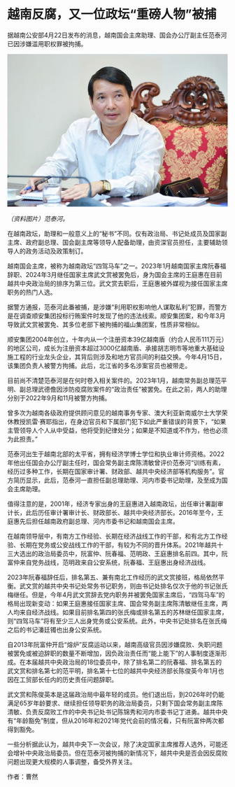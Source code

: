 # 越南反腐，又一位政坛“重磅人物”被捕

据越南公安部4月22日发布的消息，越南国会主席助理、国会办公厅副主任范泰河已因涉嫌滥用职权罪被拘捕。

![db98dd47f74fd2a667f73b1656d5e0f5.jpg](https://raw.githubusercontent.com/qqhsx/qqnews_image/main/2024/04/23/越南反腐，又一位政坛“重磅人物”被捕/db98dd47f74fd2a667f73b1656d5e0f5.jpg)

_（资料图片）范泰河。_

在越南政坛，助理和一般意义上的“秘书”不同。仅有政治局、书记处成员及国家副主席、政府副总理、国会副主席等领导人配备助理，由资深官员担任，主要辅助领导人的政务活动及政策制订。

越南国会主席，被称为越南政坛“四驾马车”之一。2023年1月越南国家主席阮春福辞职、2024年3月继任国家主席武文赏被罢免后，身为国会主席的王庭惠在目前越共中央政治局的排序为第三位。武文赏去职后，王庭惠被外媒视为接任国家主席职务的热门人选。

据警方通报，范泰河此番被捕，是涉嫌“利用职权影响他人谋取私利”犯罪，而警方是在调查顺安集团投标行贿案件时发现了他的违法线索。顺安集团案，和今年3月导致武文赏被罢免、其多位老部下被拘捕的福山集团案，性质非常相似。

顺安集团2004年创立，十年内从一个注册资本39亿越南盾（约合人民币111万元）的地区公司，成长为注册资本超过3000亿越南盾、承接胡志明市等地重大基础设施工程的行业龙头企业，其背后则涉及和地方官员间的利益交换。今年4月15日，该集团负责人被警方拘捕。此后，北江省的多名涉案官员也被带走。

目前尚不清楚范泰河是在何时卷入相关案件的。2023年1月，越南常务副总理范平明、副总理武德儋因涉防疫腐败案件的“政治责任”被罢免。在此之前，两人的助理分别于2022年9月和11月被警方拘捕。

曾多次为越南各级政府提供顾问意见的越南事务专家、澳大利亚新南威尔士大学荣休教授凯雷·赛耶指出，在身边官员和下属部门犯下如此严重错误的背景下，“如果主管领导人个人从中受益，他将受到纪律处分；如果是不知道或不作为，他也必须为此担责。”

范泰河出生于越南北部的太平省，拥有经济学博士学位和执业审计师资格。2022年他出任国会办公厅副主任时，国会常务副主席陈清敏曾评价范泰河“训练有素，经历过多种工作，长期在国家审计署、财政部、越共中央经济部等机构服务”。官方简历显示，此后，范泰河一直担任副总理助理、河内市委书记助理，及至成为国会主席助理。

值得注意的是，2001年，经济专家出身的王庭惠进入越南政坛，出任审计署副审计长，此后历任审计署审计长、财政部长、越共中央经济部长。2016年至今，王庭惠先后担任越南政府副总理、河内市委书记和越南国会主席。

在越南领导层中，有南方工作经验、长期在经济战线工作的干部，和有北方工作经验、长期在党务或公安战线工作的干部，有较为不同的晋升体系。2021年越共十三大选出的政治局委员中，阮富仲、阮春福、范明政、王庭惠排名前四。其中，阮富仲来自党务战线，范明政来自公安系统，阮春福、王庭惠出身经济战线。

2023年阮春福辞任后，排名第五、兼有南北工作经历的武文赏接班，格局依然平衡。武文赏的越共中央书记处常务书记职务，则由书记处排名仅次于他的书记张氏梅继任。但是，今年4月武文赏辞去党内职务并被罢免国家主席后，“四驾马车”的格局出现新变动：如果王庭惠接任国家主席、国会常务副主席陈清敏继任主席，两人均来自经济战线。如果目前排名第四的张氏梅或排名第五的苏林继任国家主席，则“四驾马车”将有至少三人出身党务或公安系统。此外，中央书记处排名在张氏梅之后的书记潘廷镯也出身公安系统。

自2013年阮富仲开启“熔炉”反腐运动以来，越南高级官员因涉嫌腐败、失职问题被罢免或被迫辞职的数量不断增加，因负政治责任而“能上能下”的人事制度逐渐形成。在本届越共中央政治局的18位委员中，除了排名第二的阮春福、排名第五的武文赏和排名第七的范平明，排名第十七位的越共中央经济部长陈俊英今年1月也因在工贸部长任内的历史责任问题辞职。

武文赏和陈俊英本是这届政治局中最年轻的成员。他们退出后，到2026年时仍能满足65岁年龄要求、继续担任领导职务的政治局委员，只剩下国会常务副主席陈清敏、负责反腐败工作的中央书记处书记陈锦秀和河内市委书记丁进勇。越共中央有“年龄豁免”制度，但从2016年和2021年党代会前的情况看，只有阮富仲两次都得到豁免。

一些分析据此认为，越共中央下一次会议，除了决定国家主席推荐人选外，可能还会增补中央政治局委员。但在范泰河被拘捕的新情况下，越共中央是否会因反腐败问题出现更大规模的人事调整，备受外界关注。

作者：曹然

